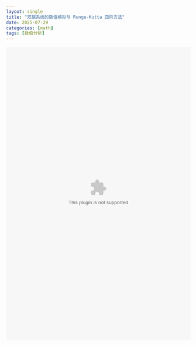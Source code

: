 ```yaml
---
layout: single
title: "双摆系统的数值模拟与 Runge-Kutta 四阶方法"
date: 2025-07-29
categories: [math]
tags: [数值分析]
---
```

<object data="/assets/pdfs/runge.pdf" width="100%" height="800px" type="appl    ication/pdf"></object>

